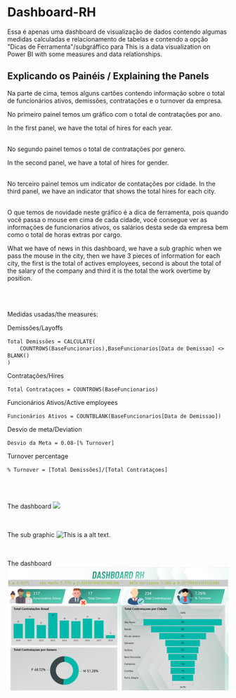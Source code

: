 # Dashboard-RH

Essa é apenas uma dashboard de visualização de dados contendo algumas medidas calculadas e relacionamento de tabelas e contendo a opção "Dicas de Ferramenta"/subgráffico para
This is a data visualization on Power BI with some measures and data relationships.



## Explicando os Painéis / Explaining the Panels

Na parte de cima, temos alguns cartões contendo informação sobre o total de funcionários ativos, demissões, contratações e o turnover da empresa.


No primeiro painel temos um gráfico com o total de contratações por ano.

In the first panel, we have the total of hires for each year.

\
No segundo painel temos o total de contratações por genero.

In the second panel, we have a total of hires for gender.

\
No terceiro painel temos um indicator de contatações por cidade.
In the third panel, we have an indicator that shows the total hires for each city.

\
O que temos de novidade neste gráfico é a dica de ferramenta, pois quando você passa o mouse em cima de cada cidade, você consegue ver as informações de funcionarios ativos, os salários desta sede da empresa bem como o total de horas extras por cargo.

What we have of news in this dashboard, we have a sub graphic when we pass the mouse in the city, then we have 3 pieces of information for each city, the first is the total of actives employees, second is about the total of the salary of the company and third it is the total the work overtime by position.

\
\
\
Medidas usadas/the measures:

Demissões/Layoffs
```
Total Demissões = CALCULATE(
    COUNTROWS(BaseFuncionarios),BaseFuncionarios[Data de Demissao] <> BLANK()
)
```

Contratações/Hires
```
Total Contrataçoes = COUNTROWS(BaseFuncionarios)
```

Funcionários Ativos/Active employees
```
Funcionários Ativos = COUNTBLANK(BaseFuncionarios[Data de Demissao])
```

Desvio de meta/Deviation
```
Desvio da Meta = 0.08-[% Turnover]
```

Turnover percentage
```
% Turnover = [Total Demissões]/[Total Contrataçoes]

```
\
\
\
The dashboard
![](https://github.com/msoaresrocha/Dashboard--RH/blob/main/Dashboard%20RH/GIF%20Dashboard%20RH.gif)

\
\
The sub graphic
![This is a alt text.](https://github.com/msoaresrocha/Dashboard--RH/blob/main/Dashboard%20RH/Foto%20Dashboard%20RH%20-%20subgr%C3%A1fico.jpg)

\
\
The dashboard
![This is a alt text.](https://github.com/msoaresrocha/Dashboard--RH/blob/main/Dashboard%20RH/Foto%20Dashboard%20RH.jpg)

